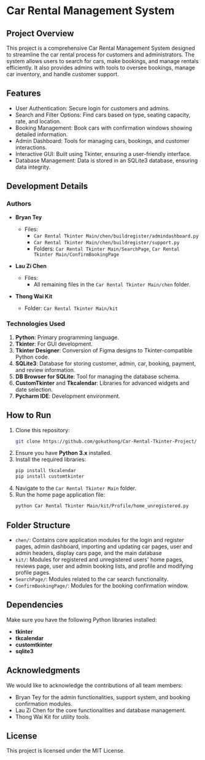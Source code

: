 # Car Rental Management System

## Project Overview  
This project is a comprehensive Car Rental Management System designed to streamline the car rental process for customers and administrators. The system allows users to search for cars, make bookings, and manage rentals efficiently. It also provides admins with tools to oversee bookings, manage car inventory, and handle customer support.  

## Features  
- User Authentication: Secure login for customers and admins.  
- Search and Filter Options: Find cars based on type, seating capacity, rate, and location.  
- Booking Management: Book cars with confirmation windows showing detailed information.  
- Admin Dashboard: Tools for managing cars, bookings, and customer interactions.  
- Interactive GUI: Built using Tkinter, ensuring a user-friendly interface.  
- Database Management: Data is stored in an SQLite3 database, ensuring data integrity.  

## Development Details  

### Authors  
- **Bryan Tey**  
  - Files:  
    - `Car Rental Tkinter Main/chen/buildregister/admindashboard.py`  
    - `Car Rental Tkinter Main/chen/buildregister/support.py`  
    - Folders: `Car Rental Tkinter Main/SearchPage`, `Car Rental Tkinter Main/ConfirmBookingPage`  

- **Lau Zi Chen**  
  - Files:  
    - All remaining files in the `Car Rental Tkinter Main/chen` folder.  

- **Thong Wai Kit**  
  - Folder: `Car Rental Tkinter Main/kit`  

### Technologies Used  
1. **Python**: Primary programming language.  
2. **Tkinter**: For GUI development.  
3. **Tkinter Designer**: Conversion of Figma designs to Tkinter-compatible Python code.  
4. **SQLite3**: Database for storing customer, admin, car, booking, payment, and review information.  
5. **DB Browser for SQLite**: Tool for managing the database schema.  
6. **CustomTkinter** and **Tkcalendar**: Libraries for advanced widgets and date selection.  
7. **Pycharm IDE**: Development environment.  

## How to Run  
1. Clone this repository:  
   ```bash  
   git clone https://github.com/gokuthong/Car-Rental-Tkinter-Project/  
   ```  
2. Ensure you have **Python 3.x** installed.  
3. Install the required libraries:  
   ```bash  
   pip install tkcalendar
   pip install customtkinter
   ```  
4. Navigate to the `Car Rental Tkinter Main` folder.  
5. Run the home page application file:  
   ```bash  
   python Car Rental Tkinter Main/kit/Profile/home_unregistered.py  
   ```  

## Folder Structure  
- `chen/`: Contains core application modules for the login and register pages, admin dashboard, importing and updating car pages, user and admin headers, display cars page, and the main database
- `kit/`: Modules for registered and unregistered users' home pages, reviews page, user and admin booking lists, and profile and modifying profile pages.
- `SearchPage/`: Modules related to the car search functionality.  
- `ConfirmBookingPage/`: Modules for the booking confirmation window.

## Dependencies  
Make sure you have the following Python libraries installed:  
- **tkinter**  
- **tkcalendar**  
- **customtkinter**  
- **sqlite3**  

## Acknowledgments  
We would like to acknowledge the contributions of all team members:  
- Bryan Tey for the admin functionalities, support system, and booking confirmation modules.  
- Lau Zi Chen for the core functionalities and database management.  
- Thong Wai Kit for utility tools.  

## License  
This project is licensed under the MIT License.

